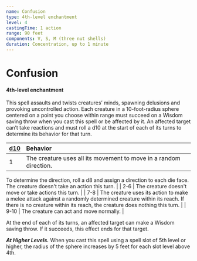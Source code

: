 ```yaml
---
name: Confusion
type: 4th-level enchantment
level: 4
castingTime: 1 action
range: 90 feet
components: V, S, M (three nut shells)
duration: Concentration, up to 1 minute
---
```


# Confusion

#### 4th-level enchantment

This spell assaults and twists creatures’ minds, spawning delusions and provoking uncontrolled action. Each creature in a 10-foot-radius sphere centered on a point you choose within range must succeed on a Wisdom saving throw when you cast this spell or be affected by it. An affected target can’t take reactions and must roll a d10 at the start of each of its turns to determine its behavior for that turn.

| [d10](<javascript:void(0);> 'Roll the dice!') | Behavior                                                          |
| --------------------------------------------- | :---------------------------------------------------------------- |
| 1                                             | The creature uses all its movement to move in a random direction. |

To determine the direction, roll a d8 and assign a direction to each die face.
The creature doesn't take an action this turn. |
| 2-6 | The creature doesn't move or take actions this turn. |
| 7-8 | The creature uses its action to make a melee attack against a randomly determined
creature within its reach. If there is no creature within its reach, the creature
does nothing this turn. |
| 9-10 | The creature can act and move normally. |

At the end of each of its turns, an affected target can make a Wisdom saving throw. If it succeeds, this effect ends for that target.

_**At Higher Levels.**_ When you cast this spell using a spell slot of 5th level or higher, the radius of the sphere increases by 5 feet for each slot level above 4th.
